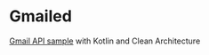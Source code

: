 # Gmailed

 [Gmail API sample](https://developers.google.com/gmail/api/quickstart/android) with Kotlin and Clean Architecture
